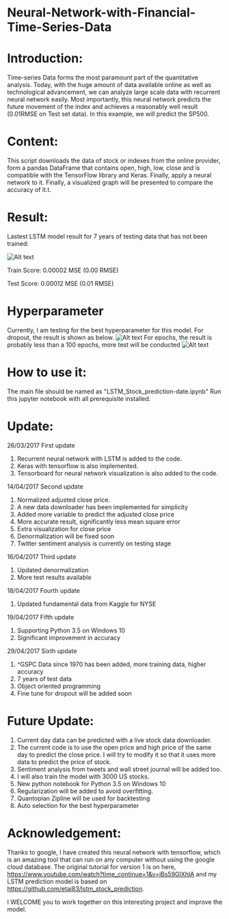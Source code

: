 # Neural-Network-with-Financial-Time-Series-Data

# Introduction:

Time-series Data forms the most paramount part of the quantitative analysis. Today, with the huge amount of data available online as well as technological advancement, we can analyze large scale data with recurrent neural network easily. Most importantly, this neural network predicts the future movement of the index and achieves a reasonably well result (0.01RMSE on Test set data). In this example, we will predict the SP500.

# Content:

This script downloads the data of stock or indexes from the online provider, form a pandas DataFrame that contains open, high, low, close and is compatible with the TensorFlow library and Keras. Finally, apply a neural network to it. Finally, a visualized graph will be presented to compare the accuracy of it.t.

# Result:
Lastest LSTM model result for 7 years of testing data that has not been trained:

![Alt text](https://github.com/BenjiKCF/Neural-Network-with-Financial-Time-Series-Data/blob/master/result1.png)

Train Score: 0.00002 MSE (0.00 RMSE)

Test Score: 0.00012 MSE (0.01 RMSE)

# Hyperparameter
Currently, I am testing for the best hyperparameter for this model.
For dropout, the result is shown as below.
![Alt text](https://github.com/BenjiKCF/Neural-Network-with-Financial-Time-Series-Data/blob/master/dropout.png)
For epochs, the result is probably less than a 100 epochs, more test will be conducted
![Alt text](https://github.com/BenjiKCF/Neural-Network-with-Financial-Time-Series-Data/blob/master/epochs.png)

# How to use it:
The main file should be named as "LSTM_Stock_prediction-date.ipynb"
Run this jupyter notebook with all prerequisite installed. 

# Update:
26/03/2017 First update
1. Recurrent neural network with LSTM is added to the code. 
2. Keras with tensorflow is also implemented. 
3. Tensorboard for neural network visualization is also added to the code.

14/04/2017 Second update
1. Normalized adjusted close price. 
2. A new data downloader has been implemented for simplicity
3. Added more variable to predict the adjusted close price
4. More accurate result, significantly less mean square error
5. Extra visualization for close price
6. Denormalization will be fixed soon
7. Twitter sentiment analysis is currently on testing stage

16/04/2017 Third update
1. Updated denormalization 
2. More test results available

18/04/2017 Fourth update
1. Updated fundamental data from Kaggle for NYSE 

19/04/2017 Fifth update
1. Supporting Python 3.5 on Windows 10
2. Significant improvement in accuracy

29/04/2017 Sixth update
1. ^GSPC Data since 1970 has been added, more training data, higher accuracy
2. 7 years of test data 
3. Object oriented programming
4. Fine tune for dropout will be added soon


# Future Update:
1. Current day data can be predicted with a live stock data downloader.
2. The current code is to use the open price and high price of the same day to predict the close price. I will try to modify it so that it uses more data to predict the price of stock.
3. Sentiment analysis from tweets and wall street journal will be added too.
4. I will also train the model with 3000 US stocks.
5. New python notebook for Python 3.5 on Windows 10
6. Regularization will be added to avoid overfitting.
7. Quantopian Zipline will be used for backtesting
8. Auto selection for the best hyperparameter


# Acknowledgement:
Thanks to google, I have created this neural network with tensorflow, which is an amazing tool that can run on any computer without using the google cloud database. The original tutorial for version 1 is on here, https://www.youtube.com/watch?time_continue=1&v=iBs59GlXhIA and my LSTM prediction model is based on https://github.com/etai83/lstm_stock_prediction.

I WELCOME you to work together on this interesting project and improve the model.


